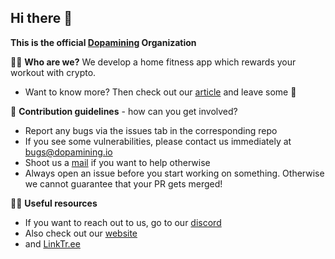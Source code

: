 ## Hi there 👋

**This is the official [Dopamining](https://dopamining.io) Organization**

🙋‍♀️ **Who are we?** We develop a home fitness app which rewards your workout with crypto. 
  - Want to know more? Then check out our [article](https://medium.com/geekculture/dopamining-e7742342dce) and leave some 👏

🌈 **Contribution guidelines** - how can you get involved?
  - Report any bugs via the issues tab in the corresponding repo
  - If you see some vulnerabilities, please contact us immediately at [bugs@dopamining.io](mailto:bugs@dopamining.io)
  - Shoot us a [mail](social@dopamining.io) if you want to help otherwise
  - Always open an issue before you start working on something. Otherwise we cannot guarantee that your PR gets merged!

👩‍💻 **Useful resources** 
  - If you want to reach out to us, go to our [discord](https://discord.gg/DU5WXVMkcr)
  - Also check out our [website](https://dopamining.io)
  - and [LinkTr.ee](https://linktr.ee/dopamining)

<!--
🍿 **Fun facts** - what does your team eat for breakfast?

🧙 Remember, you can do mighty things with the power of [Markdown](https://docs.github.com/github/writing-on-github/getting-started-with-writing-and-formatting-on-github/basic-writing-and-formatting-syntax)
-->
